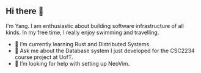 ## Hi there 👋

<!--
**huyang531/huyang531** is a ✨ _special_ ✨ repository because its `README.md` (this file) appears on your GitHub profile.

Here are some ideas to get you started:

- 🔭 I’m currently working on ...
- 🌱 I’m currently learning ...
- 👯 I’m looking to collaborate on ...
- 🤔 I’m looking for help with ...
- 💬 Ask me about ...
- 📫 How to reach me: ...
- 😄 Pronouns: ...
- ⚡ Fun fact: ...
-->

I'm Yang. I am enthusiastic about building software infrastructure of all kinds. In my free time, I really enjoy swimming and travelling.

- 🌱 I’m currently learning Rust and Distributed Systems.
- 💬 Ask me about the Database system I just developed for the CSC2234 course project at UofT.
- 🤔 I’m looking for help with setting up NeoVim.
